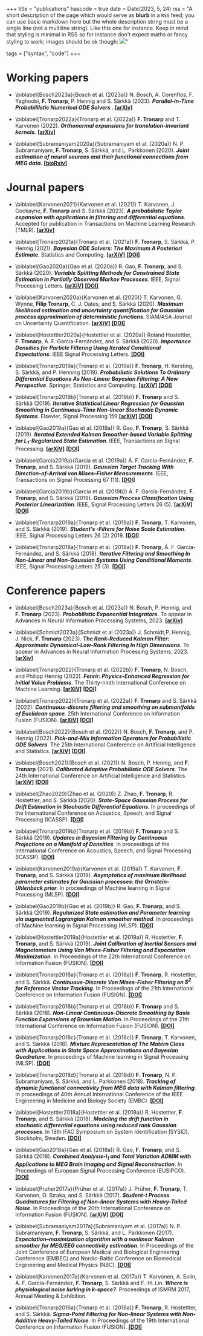+++
title = "publications"
hascode = true
date = Date(2023, 5, 24)
rss = "A short description of the page which would serve as **blurb** in a `RSS` feed; you can use basic markdown here but the whole description string must be a single line (not a multiline string). Like this one for instance. Keep in mind that styling is minimal in RSS so for instance don't expect maths or fancy styling to work; images should be ok though: ![](https://upload.wikimedia.org/wikipedia/en/3/32/Rick_and_Morty_opening_credits.jpeg)"

tags = ["syntax", "code"]
+++


# Working papers 

* \biblabel{Bosch2023a}{Bosch et al. (2023a)} N. Bosch, A. Corenflos, F. Yaghoobi, **F. Tronarp**, P. Hennig and S. Särkkä (2023). **_Parallel-in-Time Probabililstic Numerical ODE Solvers ._** **[[arXiv]](https://arxiv.org/abs/2310.01145)**

* \biblabel{Tronarp2022a}{Tronarp et al. (2022a)} **F. Tronarp** and T. Karvonen (2022). **_Orthonormal expansions for translation-invariant kernels._** **[[arXiv]](https://arxiv.org/abs/2206.08648)**

* \biblabel{Subramaniyam2020a}{Subramaniyam et al. (2020a)}  N. P. Subramaniyam, **F. Tronarp**, S. Särkkä, and L. Parkkonen (2020). **_Joint estimation of neural sources and their functional connections from MEG data._** **[[bioRxiv]](https://www.biorxiv.org/content/10.1101/2020.10.04.325563v1)**

# Journal papers 

* \biblabel{Karvonen2021}{Karvonen et al. (2021)} T. Karvonen, J. Cockayne, **F. Tronarp** and S. Särkkä (2023). **_A probabilistic Taylor expansion with applications in filtering and differential equations_**. Accepted for publication in Transactions on Machine Learning Research (TMLR). **[[arXiv]](https://arxiv.org/abs/2102.00877)**

*  \biblabel{Tronarp2021a}{Tronarp et al. (2021a)} **F. Tronarp**, S. Särkkä, P. Hennig (2021). **_Bayesian ODE Solvers: The Maximum A Posteriori Estimate_**. Statistics and Computing. **[[arXiV]](https://arxiv.org/abs/2004.00623)** **[[DOI]](https://doi.org/10.1007/s11222-021-09993-7)**

* \biblabel{Gao2020a}{Gao et al. (2020a)} R. Gao, **F. Tronarp**, and S. Särkkä (2020). **_Variable Splitting Methods for Constrained State Estimation in Partially Observed Markov Processes_**. IEEE, Signal Processing Letters. **[[arXiV]](https://arxiv.org/abs/2005.08275)** **[[DOI]](https://doi.org/10.1109/LSP.2020.3010159)**

* \biblabel{Karvonen2020a}{Karvonen et al. (2020)} T. Karvonen, G. Wynne, **Filip Tronarp**, C. J. Oates, and S. Särkkä (2020). **_Maximum likelihood estimation and uncertainty quantification for Gaussian process approximation of deterministic functions_**. SIAM/ASA Journal on Uncertainty Quantification. **[[arXiV]](https://arxiv.org/abs/2001.10965)** **[[DOI]](https://doi.org/10.1137/20M1315968)**

* \biblabel{Hostettler2020a}{Hostettler et al. (2020a)} Roland Hostettler, **F. Tronarp**, Á. F. García-Fernández, and S. Särkkä (2020). **_Importance Densities for Particle Filtering Using Iterated Conditional Expectations_**. IEEE Signal Processing Letters. **[[DOI]](https://doi.org/10.1109/LSP.2020.2964531)**

* \biblabel{Tronarp2019a}{Tronarp et al. (2019a)} **F. Tronarp**, H. Kersting, S. Särkkä, and P. Henning (2019). **_Probabilistic Solutions To Ordinary Differential Equations As Non-Linear Bayesian Filtering: A New Perspective_**. Springer, Statistics and Computing. **[[arXiV]](https://arxiv.org/abs/1810.03440)** **[[DOI]](https://doi.org/10.1007/s11222-019-09900-1)**

* \biblabel{Tronarp2019b}{Tronarp et al. (2019b)} **F. Tronarp** and S. Särkkä (2019). **_Iterative Statistical Linear Regression for Gaussian Smoothing in Continuous-Time Non-linear Stochastic Dynamic Systems_**. Elsevier, Signal Processing 159.**[[arXiV]](https://arxiv.org/abs/1805.11258)** **[[DOI]](https://doi.org/10.1016/j.sigpro.2019.01.013)**

* \biblabel{Gao2019a}{Gao et al. (2019a)}  R. Gao, **F. Tronarp**, S. Särkkä (2019). **_Iterated Extended Kalman Smoother-based Variable Splitting for $L_1$-Regularized State Estimation_**. IEEE, Transactions on Signal Processing. **[[arXiV]](https://arxiv.org/abs/1903.08605)** **[[DOI]](https://doi.org/10.1109/TSP.2019.2935868)**

* \biblabel{Garcia2019a}{Garcia et al. (2019a)} Á. F. García-Fernández, **F. Tronarp**, and S. Särkkä (2019). **_Gaussian Target Tracking With Direction-of-Arrival von Mises–Fisher Measurements_**. IEEE, Transactions on Signal Processing 67 (11). **[[DOI]](https://doi.org/10.1109/TSP.2019.2911258)**

* \biblabel{Garcia2019b}{Garcia et al. (2019b)} Á. F. García-Fernández, **F. Tronarp**, and S. Särkkä (2019). **_Gaussian Process Classification Using Posterior Linearization_**. IEEE, Signal Processing Letters 26 (5). **[[arXiV]](https://arxiv.org/abs/1809.04967)** **[[DOI]](https://doi.org/10.1109/LSP.2019.2906929)**

*  \biblabel{Tronarp2019a}{Tronarp et al. (2019a)} **F. Tronarp**, T. Karvonen, and S. Särkkä (2019). **_Student’s -Filters for Noise Scale Estimation_**. IEEE, Signal Processing Letters 26 (2) 2019. **[[DOI]](https://doi.org/10.1109/LSP.2018.2889440)**

*  \biblabel{Tronarp2018a}{Tronarp et al. (2018a)} **F. Tronarp**, Á. F. García-Fernández, and S. Särkkä (2018). **_Iterative Filtering and Smoothing In Non-Linear and Non-Gaussian Systems Using Conditional Moments_**. IEEE, Signal Processing Letters 25 (3). **[[DOI]](https://doi.org/10.1109/LSP.2018.2794767)**





# Conference papers 

* \biblabel{Bosch2023a}{Bosch et al. (2023a)} N. Bosch, P. Hennig, and **F. Tronarp** (2023). **_Probabilistic Exponential Integrators._** To appear in Advances in Neural Information Processing Systems, 2023. **[[arXiv]](https://arxiv.org/abs/2305.14978)**

* \biblabel{Schmidt2023a}{Schmidt et al (2023a)} J. Schmidt,P. Hennig, J. Nick, **F. Tronarp** (2023). **_The Rank-Reduced Kalman Filter: Approximate Dynamical-Low-Rank Filtering In High Dimensions._** To appear in Advances in Neural Information Processing Systems, 2023. **[[arXiv]](https://arxiv.org/abs/2306.07774)**

* \biblabel{Tronarp2022}{Tronarp et al. (2022b)}  **F. Tronarp**, N. Bosch, and Philipp Hennig (2022). **_Fenrir: Physics-Enhanced Regression for Initial Value Problems_**. The Thirty-ninth International Conference on Machine Learning. **[[arXiV]](https://arxiv.org/abs/2202.01287)** **[[DOI]](https://proceedings.mlr.press/v162/tronarp22a)** 

* \biblabel{Tronarp2022}{Tronarp et al. (2022a)}  **F. Tronarp** and S. Särkkä (2022). **_Continuous-discrete filtering and smoothing on submanifolds of Euclidean space_**. 25th International Conference on Information Fusion (FUSION). **[[arXiV]](https://arxiv.org/abs/2004.09335)** **[[DOI]](https://ieeexplore.ieee.org/abstract/document/9841226)** 

* \biblabel{Bosch2022}{Bosch et al. (2022)} N. Bosch, **F. Tronarp**, and P. Hennig (2022). **_Pick-and-Mix Information Operators for Probabilistic ODE Solvers_**. The 25th International Conference on Artificial Intelligence and Statistics. **[[arXiV]](https://arxiv.org/abs/2110.10770)** **[[DOI]](https://proceedings.mlr.press/v151/bosch22a)** 

* \biblabel{Bosch2021}{Bosch et al. (2021)} N. Bosch, P. Hennig, and **F. Tronarp** (2021). **_Calibrated Adaptive Probabilistic ODE Solvers_**. The 24th International Conference on Artificial Intelligence and Statistics. **[[arXiV]](https://arxiv.org/abs/2012.08202)** **[[DOI]](http://proceedings.mlr.press/v130/bosch21a)** 

* \biblabel{Zhao2020}{Zhao et al. (2020)} Z. Zhao, **F. Tronarp**, R. Hostettler, and S. Särkkä (2020). **_State-Space Gaussian Process for Drift Estimation in Stochastic Differential Equations_**. In proceedings of the International Conference on Acoustics, Speech, and Signal Processing (ICASSP). **[[DOI]](https://ieeexplore.ieee.org/abstract/document/9054472)** 

* \biblabel{Tronarp2019b}{Tronarp et al. (2019b)} **F. Tronarp** and S. Särkkä (2019). **_Updates in Bayesian Filtering by Continuous Projections on a Manifold of Densities_**. In proceedings of the International Conference on Acoustics, Speech, and Signal Processing (ICASSP). **[[DOI]](https://doi.org/10.1109/ICASSP.2019.8682279)** 

* \biblabel{Karvonen2019a}{Karvonen et al. (2019a)} T. Karvonen, **F. Tronarp**, and S. Särkkä (2019). **_Asymptotics of maximum likelihood parameter estimates for Gaussian processes: the Ornstein-Uhlenbeck prior_**. In proceedings of Machine learning in Signal Processing (MLSP). **[[DOI]](https://doi.org/10.1109/MLSP.2019.8918767)** 

* \biblabel{Gao2019b}{Gao et al. (2019b)}  R. Gao, **F. Tronarp**, and S. Särkkä (2019). **_Regularized State estimation and Parameter learning via augmented Lagrangian Kalman smoother method_**. In proceedings of Machine learning in Signal Processing (MLSP). **[[DOI]](https://doi.org/10.1109/MLSP.2019.8918821)** 

* \biblabel{Hostettler2019a}{Hostettler et al. (2019a)} R. Hostettler, **F. Tronarp**, and S. Särkkä (2019). **_Joint Calibration of Inertial Sensors and Magnetometers Using Von Mises-Fisher Filtering and Expectation Maximization_**. In Proceedings of the 22th International Conference on Information Fusion (FUSION). **[[DOI]](https://doi.org/10.23919/FUSION43075.2019.9011257)** 

* \biblabel{Tronarp2018a}{Tronarp et al. (2018a)} **F. Tronarp**, R. Hostettler, and S. Särkkä. **_Continuous-Discrete Von Mises-Fisher Filtering on $S^2$ for Reference Vector Tracking_**. In Proceedings of the 21th International Conference on Information Fusion (FUSION). **[[DOI]](https://doi.org/10.23919/ICIF.2018.8455299)** 

* \biblabel{Tronarp2018b}{Tronarp et al. (2018b)} **F. Tronarp** and S. Särkkä (2018). **_Non-Linear Continuous-Discrete Smoothing by Basis Function Expansions of Brownian Motion_**. In Proceedings of the 21th International Conference on Information Fusion (FUSION). **[[DOI]](https://doi.org/10.23919/ICIF.2018.8455493)** 

* \biblabel{Tronarp2018c}{Tronarp et al. (2018c)} **F. Tronarp**, T. Karvonen, and S. Särkkä (2018). **_Mixture Representation of The Matérn Class with Applications in State Space Approximations and Bayesian Quadrature_**. In proceedings of Machine learning in Signal Processing (MLSP). **[[DOI]](https://doi.org/10.1109/MLSP.2018.8516992)** 

* \biblabel{Tronarp2018d}{Tronarp et al. (2018d)} **F. Tronarp**, N. P. Subramaniyam, S. Särkkä, and L. Parkkonen (2018). **_Tracking of dynamic functional connectivity from MEG data with Kalman filtering_**. In proceedings of 40th Annual International Conference of the IEEE Engineering in Medicine and Biology Society (EMBC). **[[DOI]](https://doi.org/10.1109/EMBC.2018.8512456)** 

* \biblabel{Hostettler2018a}{Hostettler et al. (2018a)} R. Hostettler, **F. Tronarp**, and S. Särkkä (2018). **_Modeling the drift function in stochastic differential equations using reduced rank Gaussian processes_**. In 18th IFAC Symposium on System Identification (SYSID), Stockholm, Sweden. **[[DOI]](https://doi.org/10.1016/j.ifacol.2018.09.137)** 

* \biblabel{Gao2018a}{Gao et al. (2018a)}  R. Gao, **F. Tronarp**, and S. Särkkä (2018). **_Combined Analysis-$l_1$ and Total Variation ADMM with Applications to MEG Brain Imaging and Signal Reconstruction_**. In Proceedings of European Signal Processing Conference (EUSIPCO). **[[DOI]](https://doi.org/10.23919/EUSIPCO.2018.8553122)** 

* \biblabel{Pruher2017a}{Prüher et al. (2017a)} J. Prüher, **F. Tronarp**, T. Karvonen, O. Straka, and S. Särkkä (2017). **_Student-t Process Quadratures for Filtering of Non-linear Systems with Heavy-Tailed Noise_**. In Proceedings of the 20th International Conference on Information Fusion (FUSION). **[[arXiV]](https://arxiv.org/abs/1703.05189)** **[[DOI]](https://doi.org/10.23919/ICIF.2017.8009742)** 

* \biblabel{Subramaniyam2017a}{Subramaniyam et al. (2017a)} N. P. Subramaniyam, **F. Tronarp**, S. Särkkä, and L. Parkkonen (2017). **_Expectation–maximization algorithm with a nonlinear Kalman smoother for MEG/EEG connectivity estimation_**. In Proceedings of the Joint Conference of European Medical and Biological Engineering Conference (EMBEC) and Nordic-Baltic Conference on Biomedical Engineering and Medical Physics (NBC). **[[DOI]](https://doi.org/10.1007/978-981-10-5122-7_191)** 

* \biblabel{Karvonen2017a}{Karvonen et al. (2017a)} T. Karvonen, A. Solin, Á. F. García-Fernández, **F. Tronarp**, S. Särkkä and F.-H. Lin. **_Where is physiological noise lurking in $k$-space?_**. Proceedings of ISMRM 2017, Annual Meeting & Exhibition.

*  \biblabel{Tronarp2016a}{Tronarp et al. (2016a)} **F. Tronarp**, R. Hostettler, and S. Särkkä. **_Sigma-Point Filtering for Non-linear Systems with Non-Additive Heavy-Tailed Noise_**. In Proceedings of the 19th International Conference on Information Fusion (FUSION). **[[DOI]](https://ieeexplore.ieee.org/abstract/document/7528109)** 
